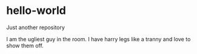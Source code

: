 # hello-world
Just another repository

I am the ugliest guy in the room. I have harry legs like a tranny and love to show them off.
